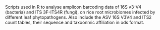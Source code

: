 Scripts used in R to analyse amplicon barcoding data of 16S v3-V4 (bacteria) and ITS 3F-ITS4R (fungi), on rice root microbiomes infected by different leaf phytopathogens. Also include the ASV 16S V3V4 and ITS2 count tables, their sequence and taxoonmic affiliation in ods format. 
